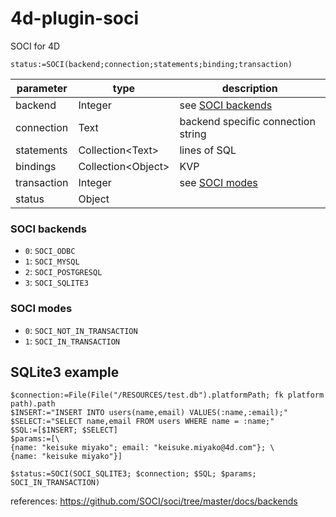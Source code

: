 # 4d-plugin-soci
SOCI for 4D

```
status:=SOCI(backend;connection;statements;binding;transaction)
```

|parameter|type|description|
|-|-|-|
|backend|Integer|see [SOCI backends](#soci-backends)|
|connection|Text|backend specific connection string|
|statements|Collection&lt;Text&gt;|lines of SQL|
|bindings|Collection&lt;Object&gt;|KVP|
|transaction|Integer|see [SOCI modes](#soci-modes)|
|status|Object||

### SOCI backends

* `0`: `SOCI_ODBC`
* `1`: `SOCI_MYSQL`
* `2`: `SOCI_POSTGRESQL`
* `3`: `SOCI_SQLITE3`

### SOCI modes

* `0`: `SOCI_NOT_IN_TRANSACTION`
* `1`: `SOCI_IN_TRANSACTION`

## SQLite3 example

```4d
$connection:=File(File("/RESOURCES/test.db").platformPath; fk platform path).path
$INSERT:="INSERT INTO users(name,email) VALUES(:name,:email);"
$SELECT:="SELECT name,email FROM users WHERE name = :name;"
$SQL:=[$INSERT; $SELECT]
$params:=[\
{name: "keisuke miyako"; email: "keisuke.miyako@4d.com"}; \
{name: "keisuke miyako"}]

$status:=SOCI(SOCI_SQLITE3; $connection; $SQL; $params; SOCI_IN_TRANSACTION)
```

references: https://github.com/SOCI/soci/tree/master/docs/backends

